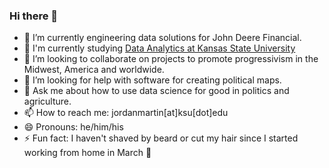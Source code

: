 ### Hi there 👋

- 🔭 I’m currently engineering data solutions for John Deere Financial.
- 🌱 I'm currently studying [Data Analytics at Kansas State University](cba.ksu.edu/academics/graduate/data-analytics/)
- 👯 I’m looking to collaborate on projects to promote progressivism in the Midwest, America and worldwide.
- 🤔 I’m looking for help with software for creating political maps.
- 💬 Ask me about how to use data science for good in politics and agriculture.
- 📫 How to reach me: jordanmartin[at]ksu[dot]edu
- 😄 Pronouns: he/him/his
- ⚡ Fun fact: I haven't shaved by beard or cut my hair since I started working from home in March 🧔

